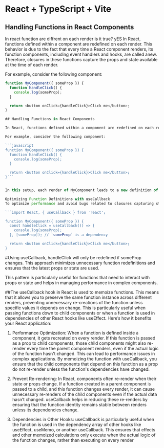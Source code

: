 # React + TypeScript + Vite



## Handling Functions in React Components
In react function are diffrent on each render is it true?
yES In React, functions defined within a component are redefined on each render. This behavior is due to the fact that every time a React component renders, its function components, including event handlers and hooks, are called anew. Therefore, closures in these functions capture the props and state available at the time of each render.

For example, consider the following component:

```javascript
function MyComponent({ someProp }) {
  function handleClick() {
    console.log(someProp);
  }

  return <button onClick={handleClick}>Click me</button>;
}

## Handling Functions in React Components

In React, functions defined within a component are redefined on each render. This behavior is due to the fact that every time a React component renders, its function components, including event handlers and hooks, are called anew. Therefore, closures in these functions capture the props and state available at the time of each render.

For example, consider the following component:

```javascript
function MyComponent({ someProp }) {
  function handleClick() {
    console.log(someProp);
  }

  return <button onClick={handleClick}>Click me</button>;
}```


In this setup, each render of MyComponent leads to a new definition of handleClick. If someProp changes, the next render will create a new handleClick function capturing the updated someProp.

Optimizing Function Definitions with useCallback
To optimize performance and avoid bugs related to closures capturing stale data, React's useCallback hook can be used. This hook memoizes functions and only redefines them when specific dependencies change:

```import React, { useCallback } from 'react';

function MyComponent({ someProp }) {
  const handleClick = useCallback(() => {
    console.log(someProp);
  }, [someProp]); // `someProp` is a dependency

  return <button onClick={handleClick}>Click me</button>;
}
```

#Using useCallback, handleClick will only be redefined if someProp changes. This approach minimizes unnecessary function redefinitions and ensures that the latest props or state are used.

This pattern is particularly useful for functions that need to interact with props or state and helps in managing performance in complex components.

##The useCallback hook in React is used to memoize functions. This means that it allows you to preserve the same function instance across different renders, preventing unnecessary re-creations of the function unless specific values it depends on change. This is particularly useful when passing functions down to child components or when a function is used in dependencies of other React hooks like useEffect. Here’s how it benefits your React application:

1. Performance Optimization:
When a function is defined inside a component, it gets recreated on every render. If this function is passed as a prop to child components, those child components might also re-render every time the parent component renders, even if the actual logic of the function hasn't changed. This can lead to performance issues in complex applications. By memoizing the function with useCallback, you ensure that the child components that depend on this function as a prop do not re-render unless the function's dependencies have changed.

2. Prevent Re-rendering:
In React, components often re-render when their state or props change. If a function created in a parent component is passed to a child, and this function changes every render, it can cause unnecessary re-renders of the child components even if the actual data hasn’t changed. useCallback helps in reducing these re-renders by ensuring that the function identity remains stable between renders unless its dependencies change.

3. Dependencies in Other Hooks:
useCallback is particularly useful when the function is used in the dependency array of other hooks like useEffect, useMemo, or another useCallback. This ensures that effects and other memoized calculations only execute when the actual logic of the function changes, rather than executing on every render